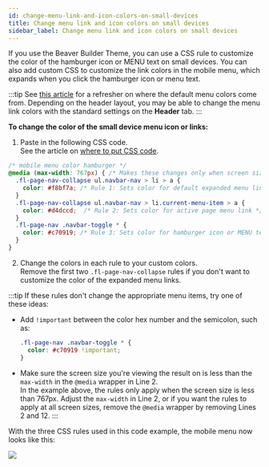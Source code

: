 ```yaml
---
id: change-menu-link-and-icon-colors-on-small-devices
title: Change menu link and icon colors on small devices
sidebar_label: Change menu link and icon colors on small devices
---
```


If you use the Beaver Builder Theme, you can use a CSS rule to customize the color of the hamburger icon or MENU text on small devices. You can also add custom CSS to customize the link colors in the mobile menu, which expands when you click the hamburger icon or menu text.

:::tip
See [this article](/bb-theme/defaults-for-styles/colors/where-do-menu-colors-come-from.md) for a refresher on where the default menu colors come from. Depending on the header layout, you may be able to change the menu link colors with the standard settings on the **Header** tab.
:::

**To change the color of the small device menu icon or links:**

1. Paste in the following CSS code.  
  See the article on [where to put CSS code](/beaver-builder/styles/custom-code.md).  

  ```css
  /* mobile menu color hamburger */
  @media (max-width: 767px) { /* Makes these changes only when screen sizes is 767 px or less */
    .fl-page-nav-collapse ul.navbar-nav > li > a {
      color: #f8bf7a; /* Rule 1: Sets color for default expanded menu links */
    }
    .fl-page-nav-collapse ul.navbar-nav > li.current-menu-item > a {
      color: #d4dccd;  /* Rule 2: Sets color for active page menu link */
    }
    .fl-page-nav .navbar-toggle * {
      color: #c70919; /* Rule 3: Sets color for hamburger icon or MENU text */
    }
  }
  ```

2. Change the colors in each rule to your custom colors.  
  Remove the first two `.fl-page-nav-collapse` rules if you don't want to customize the color of the expanded menu links.

:::tip
If these rules don't change the appropriate menu items, try one of these
ideas:

* Add `!important` between the color hex number and the semicolon, such as:  

  ```css
  .fl-page-nav .navbar-toggle * {
    color: #c70919 !important;
  }
  ```

* Make sure the screen size you're viewing the result on is less than the `max-width` in the `@media` wrapper in Line 2.  
  In the example above, the rules only apply when the screen size is less than 767px. Adjust the `max-width` in Line 2, or if you want the rules to apply at all screen sizes, remove the `@media` wrapper by removing Lines 2 and 12.
:::

With the three CSS rules used in this code example, the mobile menu now looks like this:

![](/img/change-menu-link-and-icon-colors-on-small-devices-048be572.png)
